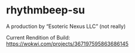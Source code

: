# rhythmbeep-su
A production by “Esoteric Nexus LLC” (not really)

Current Rendition of Build: https://wokwi.com/projects/367197595863686145
